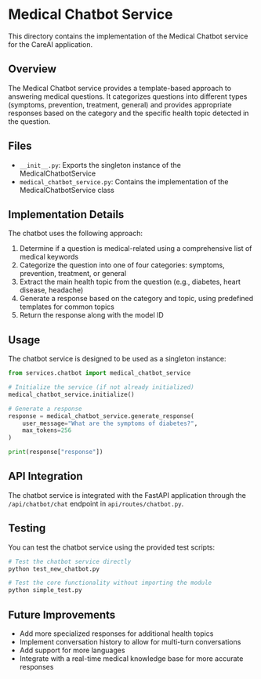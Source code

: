 # Medical Chatbot Service

This directory contains the implementation of the Medical Chatbot service for the CareAI application.

## Overview

The Medical Chatbot service provides a template-based approach to answering medical questions. It categorizes questions into different types (symptoms, prevention, treatment, general) and provides appropriate responses based on the category and the specific health topic detected in the question.

## Files

- `__init__.py`: Exports the singleton instance of the MedicalChatbotService
- `medical_chatbot_service.py`: Contains the implementation of the MedicalChatbotService class

## Implementation Details

The chatbot uses the following approach:

1. Determine if a question is medical-related using a comprehensive list of medical keywords
2. Categorize the question into one of four categories: symptoms, prevention, treatment, or general
3. Extract the main health topic from the question (e.g., diabetes, heart disease, headache)
4. Generate a response based on the category and topic, using predefined templates for common topics
5. Return the response along with the model ID

## Usage

The chatbot service is designed to be used as a singleton instance:

```python
from services.chatbot import medical_chatbot_service

# Initialize the service (if not already initialized)
medical_chatbot_service.initialize()

# Generate a response
response = medical_chatbot_service.generate_response(
    user_message="What are the symptoms of diabetes?",
    max_tokens=256
)

print(response["response"])
```

## API Integration

The chatbot service is integrated with the FastAPI application through the `/api/chatbot/chat` endpoint in `api/routes/chatbot.py`.

## Testing

You can test the chatbot service using the provided test scripts:

```bash
# Test the chatbot service directly
python test_new_chatbot.py

# Test the core functionality without importing the module
python simple_test.py
```

## Future Improvements

- Add more specialized responses for additional health topics
- Implement conversation history to allow for multi-turn conversations
- Add support for more languages
- Integrate with a real-time medical knowledge base for more accurate responses
